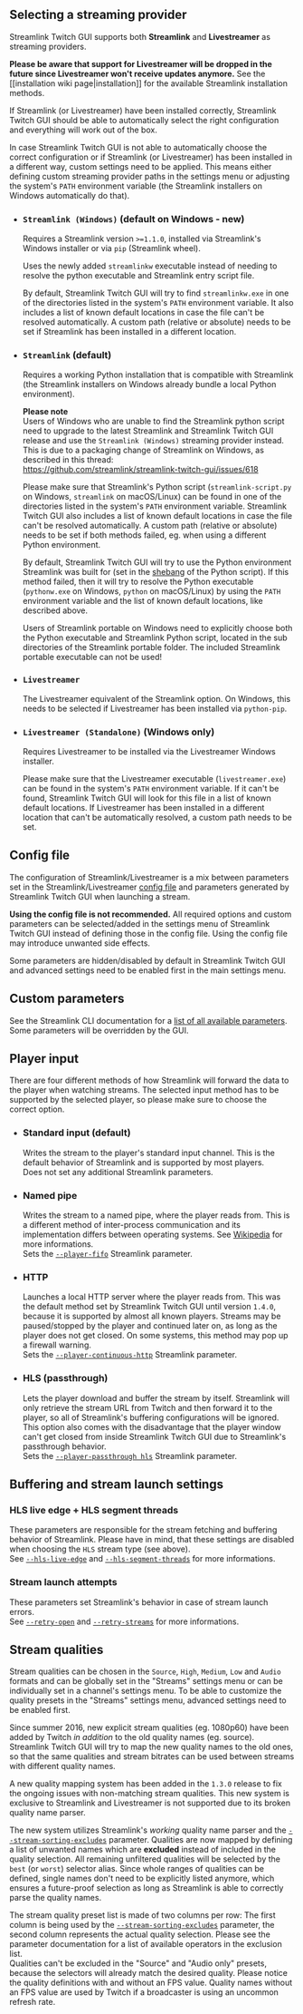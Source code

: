 ## Selecting a streaming provider

Streamlink Twitch GUI supports both **Streamlink** and **Livestreamer** as streaming providers.

**Please be aware that support for Livestreamer will be dropped in the future since Livestreamer won't receive updates anymore.** See the [[installation wiki page|installation]] for the available Streamlink installation methods.

If Streamlink (or Livestreamer) have been installed correctly, Streamlink Twitch GUI should be able to automatically select the right configuration and everything will work out of the box.

In case Streamlink Twitch GUI is not able to automatically choose the correct configuration or if Streamlink (or Livestreamer) has been installed in a different way, custom settings need to be applied. This means either defining custom streaming provider paths in the settings menu or adjusting the system's `PATH` environment variable (the Streamlink installers on Windows automatically do that).


- ### `Streamlink (Windows)` (default on Windows - new)

  Requires a Streamlink version `>=1.1.0`, installed via Streamlink's Windows installer or via `pip` (Streamlink wheel).
  
  Uses the newly added `streamlinkw` executable instead of needing to resolve the python executable and Streamlink entry script file.

  By default, Streamlink Twitch GUI will try to find `streamlinkw.exe` in one of the directories listed in the system's `PATH` environment variable. It also includes a list of known default locations in case the file can't be resolved automatically. A custom path (relative or absolute) needs to be set if Streamlink has been installed in a different location.

- ### `Streamlink` (default)

  Requires a working Python installation that is compatible with Streamlink (the Streamlink installers on Windows already bundle a local Python environment). 

  **Please note**  
  Users of Windows who are unable to find the Streamlink python script need to upgrade to the latest Streamlink and Streamlink Twitch GUI release and use the `Streamlink (Windows)` streaming provider instead. This is due to a packaging change of Streamlink on Windows, as described in this thread:  
  https://github.com/streamlink/streamlink-twitch-gui/issues/618
  
  Please make sure that Streamlink's Python script (`streamlink-script.py` on Windows, `streamlink` on macOS/Linux) can be found in one of the directories listed in the system's `PATH` environment variable. Streamlink Twitch GUI also includes a list of known default locations in case the file can't be resolved automatically. A custom path (relative or absolute) needs to be set if both methods failed, eg. when using a different Python environment.
  
  By default, Streamlink Twitch GUI will try to use the Python environment Streamlink was built for (set in the [shebang][shebang] of the Python script). If this method failed, then it will try to resolve the Python executable (`pythonw.exe` on Windows, `python` on macOS/Linux) by using the `PATH` environment variable and the list of known default locations, like described above.
  
  Users of Streamlink portable on Windows need to explicitly choose both the Python executable and Streamlink Python script, located in the sub directories of the Streamlink portable folder. The included Streamlink portable executable can not be used!

- ### `Livestreamer`

  The Livestreamer equivalent of the Streamlink option. On Windows, this needs to be selected if Livestreamer has been installed via `python-pip`.

- ### `Livestreamer (Standalone)` (Windows only)  

  Requires Livestreamer to be installed via the Livestreamer Windows installer.  

  Please make sure that the Livestreamer executable (`livestreamer.exe`) can be found in the system's `PATH` environment variable. If it can't be found, Streamlink Twitch GUI will look for this file in a list of known default locations. If Livestreamer has been installed in a different location that can't be automatically resolved, a custom path needs to be set.


## Config file

The configuration of Streamlink/Livestreamer is a mix between parameters set in the Streamlink/Livestreamer [config file][config-file] and parameters generated by Streamlink Twitch GUI when launching a stream.

**Using the config file is not recommended.** All required options and custom parameters can be selected/added in the settings menu of Streamlink Twitch GUI instead of defining those in the config file. Using the config file may introduce unwanted side effects.

Some parameters are hidden/disabled by default in Streamlink Twitch GUI and advanced settings need to be enabled first in the main settings menu.


## Custom parameters

See the Streamlink CLI documentation for a [list of all available parameters][streamlink-docs]. Some parameters will be overridden by the GUI.


## Player input

There are four different methods of how Streamlink will forward the data to the player when watching streams. The selected input method has to be supported by the selected player, so please make sure to choose the correct option.

- ### Standard input (default)  
  Writes the stream to the player's standard input channel. This is the default behavior of Streamlink and is supported by most players.  
  Does not set any additional Streamlink parameters.
- ### Named pipe  
  Writes the stream to a named pipe, where the player reads from. This is a different method of inter-process communication and its implementation differs between operating systems. See [Wikipedia][wikipedia-named-pipe] for more informations.  
  Sets the [`--player-fifo`][player-fifo] Streamlink parameter.
- ### HTTP  
  Launches a local HTTP server where the player reads from. This was the default method set by Streamlink Twitch GUI until version `1.4.0`, because it is supported by almost all known players. Streams may be paused/stopped by the player and continued later on, as long as the player does not get closed. On some systems, this method may pop up a firewall warning.  
  Sets the [`--player-continuous-http`][player-continuous-http] Streamlink parameter.
- ### HLS (passthrough)  
  Lets the player download and buffer the stream by itself. Streamlink will only retrieve the stream URL from Twitch and then forward it to the player, so all of Streamlink's buffering configurations will be ignored. This option also comes with the disadvantage that the player window can't get closed from inside Streamlink Twitch GUI due to Streamlink's passthrough behavior.  
  Sets the [`--player-passthrough hls`][player-passthrough] Streamlink parameter.


## Buffering and stream launch settings

### HLS live edge + HLS segment threads

These parameters are responsible for the stream fetching and buffering behavior of Streamlink. Please have in mind, that these settings are disabled when choosing the `HLS` stream type (see above).  
See [`--hls-live-edge`][hls-live-edge] and [`--hls-segment-threads`][hls-segment-threads] for more informations.

### Stream launch attempts

These parameters set Streamlink's behavior in case of stream launch errors.  
See [`--retry-open`][retry-open] and [`--retry-streams`][retry-streams] for more informations.


## Stream qualities

Stream qualities can be chosen in the `Source`, `High`, `Medium`, `Low` and `Audio` formats and can be globally set in the "Streams" settings menu or can be individually set in a channel's settings menu. To be able to customize the quality presets in the "Streams" settings menu, advanced settings need to be enabled first.  

Since summer 2016, new explicit stream qualities (eg. 1080p60) have been added by Twitch *in addition* to the old quality names (eg. source). Streamlink Twitch GUI will try to map the new quality names to the old ones, so that the same qualities and stream bitrates can be used between streams with different quality names.

A new quality mapping system has been added in the `1.3.0` release to fix the ongoing issues with non-matching stream qualities. This new system is exclusive to Streamlink and Livestreamer is not supported due to its broken quality name parser.

The new system utilizes Streamlink's *working* quality name parser and the [`--stream-sorting-excludes`][stream-sorting-excludes] parameter. Qualities are now mapped by defining a list of unwanted names which are **excluded** instead of included in the quality selection. All remaining unfiltered qualities will be selected by the `best` (or `worst`) selector alias. Since whole ranges of qualities can be defined, single names don't need to be explicitly listed anymore, which ensures a future-proof selection as long as Streamlink is able to correctly parse the quality names.

The stream quality preset list is made of two columns per row: The first column is being used by the [`--stream-sorting-excludes`][stream-sorting-excludes] parameter, the second column represents the actual quality selection. Please see the parameter documentation for a list of available operators in the exclusion list.  
Qualities can't be excluded in the "Source" and "Audio only" presets, because the selectors will already match the desired quality. Please notice the quality definitions with and without an FPS value. Quality names without an FPS value are used by Twitch if a broadcaster is using an uncommon refresh rate.


[shebang]: https://en.wikipedia.org/wiki/Shebang_(Unix) "Shebang or hashbang - Wikipedia"
[config-file]: https://streamlink.github.io/cli.html#configuration-file "Streamlink config file"
[streamlink-docs]: https://streamlink.github.io/cli.html#command-line-usage "List of all Streamlink parameters"
[wikipedia-named-pipe]: https://en.wikipedia.org/wiki/Named_pipe "Wikipedia: Named pipe"
[player-fifo]: https://streamlink.github.io/cli.html#cmdoption-n "--player-fifo parameter"
[player-continuous-http]: https://streamlink.github.io/cli.html#cmdoption-player-continuous-http "--player-continuous-http parameter"
[player-passthrough]: https://streamlink.github.io/cli.html#cmdoption-player-passthrough "--player-passthrough parameter"
[hls-live-edge]: https://streamlink.github.io/cli.html#cmdoption-hls-live-edge "--hls-live-edge parameter"
[hls-segment-threads]: https://streamlink.github.io/cli.html#cmdoption-hls-segment-threads "--hls-segment-threads parameter"
[retry-open]: https://streamlink.github.io/cli.html#cmdoption-retry-open "--retry-open parameter"
[retry-streams]: https://streamlink.github.io/cli.html#cmdoption-retry-streams "--retry-streams parameter"
[stream-sorting-excludes]: https://streamlink.github.io/cli.html#cmdoption-stream-sorting-excludes "--stream-sorting-excludes parameter"
